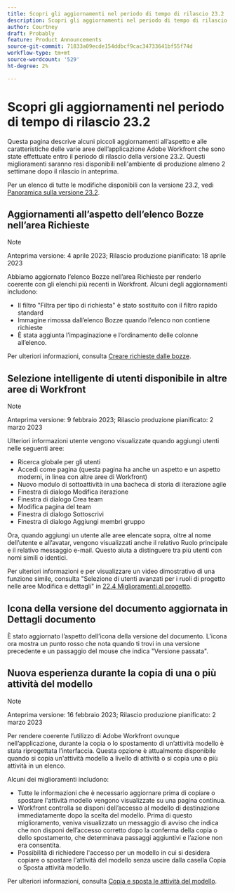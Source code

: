 ```yaml
---
title: Scopri gli aggiornamenti nel periodo di tempo di rilascio 23.2
description: Scopri gli aggiornamenti nel periodo di tempo di rilascio 23.2
author: Courtney
draft: Probably
feature: Product Announcements
source-git-commit: 71833a09ecde154ddbcf9cac34733641bf55f74d
workflow-type: tm+mt
source-wordcount: '529'
ht-degree: 2%

---
```



# Scopri gli aggiornamenti nel periodo di tempo di rilascio 23.2

Questa pagina descrive alcuni piccoli aggiornamenti all’aspetto e alle caratteristiche delle varie aree dell’applicazione Adobe Workfront che sono state effettuate entro il periodo di rilascio della versione 23.2. Questi miglioramenti saranno resi disponibili nell&#39;ambiente di produzione almeno 2 settimane dopo il rilascio in anteprima.

Per un elenco di tutte le modifiche disponibili con la versione 23.2, vedi [Panoramica sulla versione 23.2](/help/quicksilver/product-announcements/product-releases/23.2-release-activity/23-2-release-overview.md).

## Aggiornamenti all’aspetto dell’elenco Bozze nell’area Richieste

>[!NOTE]
>
>Anteprima versione: 4 aprile 2023; Rilascio produzione pianificato: 18 aprile 2023

Abbiamo aggiornato l’elenco Bozze nell’area Richieste per renderlo coerente con gli elenchi più recenti in Workfront.
Alcuni degli aggiornamenti includono:

* Il filtro &quot;Filtra per tipo di richiesta&quot; è stato sostituito con il filtro rapido standard
* Immagine rimossa dall’elenco Bozze quando l’elenco non contiene richieste
* È stata aggiunta l’impaginazione e l’ordinamento delle colonne all’elenco.

Per ulteriori informazioni, consulta [Creare richieste dalle bozze](/help/quicksilver/manage-work/requests/create-requests/delete-request-draft.md).

## Selezione intelligente di utenti disponibile in altre aree di Workfront

>[!NOTE]
>
>Anteprima versione: 9 febbraio 2023; Rilascio produzione pianificato: 2 marzo 2023

Ulteriori informazioni utente vengono visualizzate quando aggiungi utenti nelle seguenti aree:

* Ricerca globale per gli utenti
* Accedi come pagina (questa pagina ha anche un aspetto e un aspetto moderni, in linea con altre aree di Workfront)
* Nuovo modulo di sottoattività in una bacheca di storia di iterazione agile
* Finestra di dialogo Modifica iterazione
* Finestra di dialogo Crea team
* Modifica pagina del team
* Finestra di dialogo Sottoscrivi
* Finestra di dialogo Aggiungi membri gruppo

Ora, quando aggiungi un utente alle aree elencate sopra, oltre al nome dell’utente e all’avatar, vengono visualizzati anche il relativo Ruolo principale e il relativo messaggio e-mail. Questo aiuta a distinguere tra più utenti con nomi simili o identici.

Per ulteriori informazioni e per visualizzare un video dimostrativo di una funzione simile, consulta &quot;Selezione di utenti avanzati per i ruoli di progetto nelle aree Modifica e dettagli&quot; in [22.4 Miglioramenti al progetto](/help/quicksilver/product-announcements/product-releases/22.4-release-activity/22-4-project-enhancements.md).

## Icona della versione del documento aggiornata in Dettagli documento

È stato aggiornato l’aspetto dell’icona della versione del documento. L’icona ora mostra un punto rosso che nota quando ti trovi in una versione precedente e un passaggio del mouse che indica &quot;Versione passata&quot;.

## Nuova esperienza durante la copia di una o più attività del modello

>[!NOTE]
>
>Anteprima versione: 16 febbraio 2023; Rilascio produzione pianificato: 2 marzo 2023

Per rendere coerente l’utilizzo di Adobe Workfront ovunque nell’applicazione, durante la copia o lo spostamento di un’attività modello è stata riprogettata l’interfaccia. Questa opzione è attualmente disponibile quando si copia un&#39;attività modello a livello di attività o si copia una o più attività in un elenco.

Alcuni dei miglioramenti includono:

* Tutte le informazioni che è necessario aggiornare prima di copiare o spostare l&#39;attività modello vengono visualizzate su una pagina continua.
* Workfront controlla se disponi dell’accesso al modello di destinazione immediatamente dopo la scelta del modello. Prima di questo miglioramento, veniva visualizzato un messaggio di avviso che indica che non disponi dell’accesso corretto dopo la conferma della copia o dello spostamento, che determinava passaggi aggiuntivi e l’azione non era consentita.
* Possibilità di richiedere l&#39;accesso per un modello in cui si desidera copiare o spostare l&#39;attività del modello senza uscire dalla casella Copia o Sposta attività modello.

Per ulteriori informazioni, consulta [Copia e sposta le attività del modello](/help/quicksilver/manage-work/projects/create-and-manage-templates/copy-and-move-template-tasks.md).